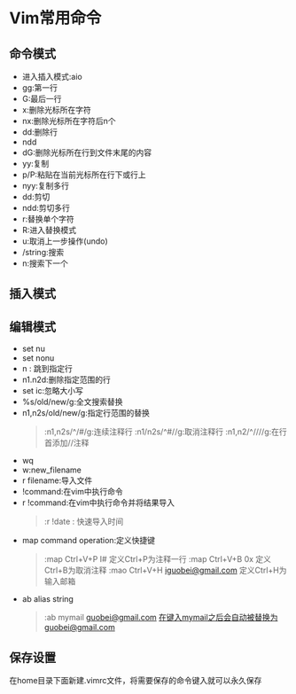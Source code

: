 # Vim常用命令

## 命令模式
- 进入插入模式:aio
- gg:第一行
- G:最后一行
- x:删除光标所在字符
- nx:删除光标所在字符后n个
- dd:删除行
- ndd
- dG:删除光标所在行到文件末尾的内容
- yy:复制
- p/P:粘贴在当前光标所在行下或行上
- nyy:复制多行
- dd:剪切
- ndd:剪切多行
- r:替换单个字符
- R:进入替换模式
- u:取消上一步操作(undo)
- /string:搜索
- n:搜索下一个

## 插入模式

## 编辑模式
- set nu
- set nonu
- n : 跳到指定行
- n1.n2d:删除指定范围的行
- set ic:忽略大小写
- %s/old/new/g:全文搜索替换
- n1,n2s/old/new/g:指定行范围的替换
    > :n1,n2s/^/#/g:连续注释行
    > :n1/n2s/^#//g:取消注释行
    > :n1,n2/^/\/\//g:在行首添加//注释
- wq
- w:new_filename
- r filename:导入文件
- !command:在vim中执行命令
- r !command:在vim中执行命令并将结果导入
    > :r !date : 快速导入时间
- map command operation:定义快捷键
    > :map Ctrl+V+P I#<ESC> 定义Ctrl+P为注释一行
    > :map Ctrl+V+B 0x 定义Ctrl+B为取消注释
    > :mao Ctrl+V+H iguobei@gmail.com 定义Ctrl+H为输入邮箱
- ab alias string
    > :ab mymail guobei@gmail.com 在键入mymail之后会自动被替换为guobei@gmail.com

## 保存设置

在home目录下面新建.vimrc文件，将需要保存的命令键入就可以永久保存